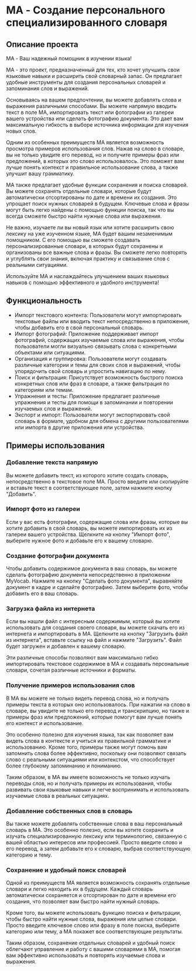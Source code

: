 # MA - Создание персонального специализированного словаря

## Описание проекта

MA - Ваш надежный помощник в изучении языка!

MA - это проект, предназначенный для тех, кто хочет улучшить свои языковые навыки и расширить свой словарный запас. Он предлагает удобные инструменты для создания персональных словарей и запоминания слов и выражений.

Основываясь на вашем предпочтении, вы можете добавлять слова и выражения различными способами. Вы можете напрямую вводить текст в поле MA, импортировать текст или фотографии из галереи вашего устройства или сделать фотографию документа. Это дает вам максимальную гибкость в выборе источника информации для изучения новых слов.

Одним из особенных преимуществ MA является возможность просмотра примеров использования слов. Нажав на слово в словаре, вы не только увидите его перевод, но и получите примеры фраз или предложений, в которых это слово использовалось. Это поможет вам лучше понять контекст и правильное использование слова, а также улучшит вашу грамматику.

MA также предлагает удобные функции сохранения и поиска словарей. Вы можете сохранять отдельные словари, которые будут автоматически отсортированы по дате и времени их создания. Это упрощает поиск нужных словарей в будущем. Ключевые слова и фразы могут быть легко найдены с помощью функции поиска, так что вы всегда сможете быстро найти нужные слова или выражения.

Не важно, изучаете ли вы новый язык или хотите расширить свою лексику на уже изученном языке, MA будет вашим незаменимым помощником. С его помощью вы сможете создавать персонализированные словари, в которых будут сохранены и организованы все важные слова и фразы. Вы сможете легко повторять и углублять свои знания, включая практику и связывание слов с реальными ситуациями.

Используйте MA и наслаждайтесь улучшением ваших языковых навыков с помощью эффективного и удобного инструмента!

## Функциональность
- Импорт текстового контента: Пользователи могут импортировать текстовые файлы или вводить текст непосредственно в приложение, чтобы добавить его в свой персональный словарь.
- Импорт фотографий: Приложение поддерживает импорт фотографий, содержащих изучаемые слова или выражения, чтобы пользователи могли визуально связывать слова с конкретными объектами или ситуациями.
- Организация и группировка: Пользователи могут создавать различные категории и темы для своих слов и выражений, чтобы упорядочить свой словарь и упростить навигацию по нему.
- Поиск и фильтрация: Присутствует возможность быстрого поиска конкретных слов или фраз в словаре, а также фильтрация по категориям или темам.
- Упражнения и тесты: Приложение предлагает различные упражнения и тесты для помощи в запоминании и повторении изучаемых слов и выражений.
- Экспорт и импорт: Пользователи могут экспортировать свой словарь в формате, удобном для обмена с другими пользователями или импорта в другие приложения или устройства.

## Примеры использования

### Добавление текста напрямую

Вы можете добавить текст, из которого хотите создать словарь, непосредственно в текстовое поле MA. Просто введите или скопируйте и вставьте текст в соответствующее поле, затем нажмите кнопку "Добавить".

### Импорт фото из галереи



Если у вас есть фотографии, содержащие слова или фразы, которые вы хотите добавить в свой словарь, вы можете импортировать их из галереи вашего устройства. Щелкните на кнопку "Импорт фото", выберите нужное фото и добавьте его к вашему словарю.

### Создание фотографии документа

Чтобы добавить содержимое документа в ваш словарь, вы можете сделать фотографию документа непосредственно в приложении MyVocab. Нажмите на кнопку "Сделать фото документа", выравняйте документ в кадре и сделайте фотографию. Затем выберите фото, чтобы добавить его в ваш словарь.

### Загрузка файла из интернета

Если вы нашли файл с интересным содержимым, который вы хотите использовать для создания своего словаря, вы можете скачать его из интернета и импортировать в MA. Щелкните на кнопку "Загрузить файл из интернета", вставьте ссылку на файл и нажмите "Загрузить". Файл будет загружен и добавлен к вашему словарю.

Эти различные способы позволяют вам максимально гибко импортировать текстовое содержимое в MA и создавать персональные словари, сочетая различные источники и форматы.

### Получение примеров использования слов

В MA вы можете не только видеть перевод слова, но и получать примеры текста в которых оно использовалось. При нажатии на слово в словаре, вы увидите не только его перевод и транскрипцию, но также и примеры фраз или предложений, которые помогут вам лучше понять его контекст и использование.

Это особенно полезно для изучения языка, так как позволяет вам видеть слова в контексте и учиться их правильной грамматике и использованию. Кроме того, примеры также могут помочь вам запомнить слова более эффективно, поскольку они позволяют связать слово с реальными ситуациями или контекстом, что способствует более глубокому запоминанию и пониманию.

Таким образом, в MA вы имеете возможность не только изучать переводы слов, но и получать примеры их использования, чтобы развивать свои языковые навыки и легче воспринимать и использовать изучаемые слова в реальных ситуациях.

### Добавление собственных слов в словарь

Вы также можете добавлять собственные слова в ваш персональный словарь в MA. Это особенно полезно, если вы хотите сохранить и изучать специализированную лексику или терминологию, связанную с вашей областью интересов или профессией. Просто введите слово и его перевод, а затем добавьте его к словарю, выбрав соответствующую категорию и тему.

### Сохранение и удобный поиск словарей

Одной из преимуществ MA является возможность сохранять отдельные словари и легко находить их в будущем. Каждый словарь автоматически сохраняется и отсортирован по дате и времени его создания, что позволяет вам быстро найти нужный словарь.

Кроме того, вы можете использовать функцию поиска и фильтрации, чтобы быстро найти нужные слова, выражения или целые словари. Просто введите ключевое слово или фразу в поле поиска, выберите категорию или тему, а MA покажет все соответствующие результаты.

Таким образом, сохранение отдельных словарей и удобный поиск облегчают управление и работу с вашими словарями в MA, помогая вам эффективно использовать и повторять изучаемые слова и выражения.
